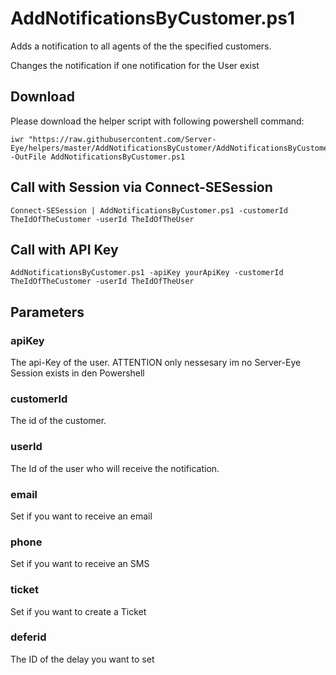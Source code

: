 # AddNotificationsByCustomer.ps1

Adds a notification to all agents of the the specified customers.

Changes the notification if one notification for the User exist


## Download

Please download the helper script with following powershell command:
```
iwr "https://raw.githubusercontent.com/Server-Eye/helpers/master/AddNotificationsByCustomer/AddNotificationsByCustomer.ps1" -OutFile AddNotificationsByCustomer.ps1
```

## Call with Session via Connect-SESession
```
Connect-SESession | AddNotificationsByCustomer.ps1 -customerId TheIdOfTheCustomer -userId TheIdOfTheUser 
```

## Call with API Key
```
AddNotificationsByCustomer.ps1 -apiKey yourApiKey -customerId TheIdOfTheCustomer -userId TheIdOfTheUser 
```

## Parameters

### apiKey
The api-Key of the user. ATTENTION only nessesary im no Server-Eye Session exists in den Powershell

### customerId
The id of the customer.

### userId
The Id of the user who will receive the notification.

### email
Set if you want to receive an email

### phone
Set if you want to receive an SMS

### ticket
Set if you want to create a Ticket

### deferid
The ID of the delay you want to set

